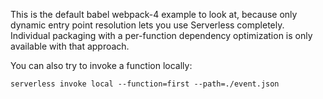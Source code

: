 This is the default babel webpack-4 example to look at, because only dynamic entry point resolution lets you use Serverless completely. Individual packaging with a per-function dependency optimization is only available with that approach.

You can also try to invoke a function locally:
```
serverless invoke local --function=first --path=./event.json
```